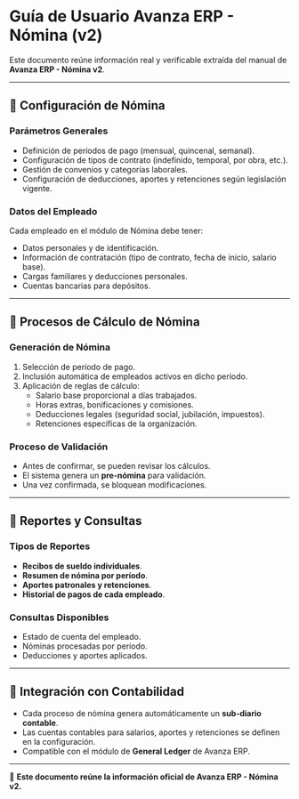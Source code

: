# Guía de Usuario Avanza ERP - Nómina (v2)

Este documento reúne información real y verificable extraída del manual de **Avanza ERP - Nómina v2**.

---

## 📘 Configuración de Nómina

### Parámetros Generales
- Definición de períodos de pago (mensual, quincenal, semanal).
- Configuración de tipos de contrato (indefinido, temporal, por obra, etc.).
- Gestión de convenios y categorías laborales.
- Configuración de deducciones, aportes y retenciones según legislación vigente.

### Datos del Empleado
Cada empleado en el módulo de Nómina debe tener:
- Datos personales y de identificación.
- Información de contratación (tipo de contrato, fecha de inicio, salario base).
- Cargas familiares y deducciones personales.
- Cuentas bancarias para depósitos.

---

## 📗 Procesos de Cálculo de Nómina

### Generación de Nómina
1. Selección de período de pago.
2. Inclusión automática de empleados activos en dicho período.
3. Aplicación de reglas de cálculo:
   - Salario base proporcional a días trabajados.
   - Horas extras, bonificaciones y comisiones.
   - Deducciones legales (seguridad social, jubilación, impuestos).
   - Retenciones específicas de la organización.

### Proceso de Validación
- Antes de confirmar, se pueden revisar los cálculos.
- El sistema genera un **pre-nómina** para validación.
- Una vez confirmada, se bloquean modificaciones.

---

## 📙 Reportes y Consultas

### Tipos de Reportes
- **Recibos de sueldo individuales**.
- **Resumen de nómina por período**.
- **Aportes patronales y retenciones**.
- **Historial de pagos de cada empleado**.

### Consultas Disponibles
- Estado de cuenta del empleado.
- Nóminas procesadas por período.
- Deducciones y aportes aplicados.

---

## 📒 Integración con Contabilidad

- Cada proceso de nómina genera automáticamente un **sub-diario contable**.
- Las cuentas contables para salarios, aportes y retenciones se definen en la configuración.
- Compatible con el módulo de **General Ledger** de Avanza ERP.

---

📌 **Este documento reúne la información oficial de Avanza ERP - Nómina v2.**

